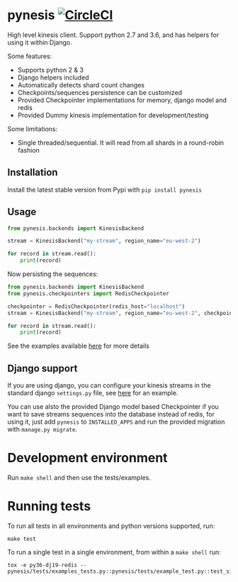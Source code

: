 pynesis [![CircleCI](https://circleci.com/gh/ticketea/pynesis.svg?style=svg&circle-token=7c5486e8508438ca0b70ef3d795c814d71ef91f4)](https://circleci.com/gh/ticketea/pynesis)
=======

High level kinesis client. Support python 2.7 and 3.6, and has
helpers for using it within Django.


Some features:
    
* Supports python 2 & 3
* Django helpers included
* Automatically detects shard count changes
* Checkpoints/sequences persistence can be customized
* Provided Checkpointer implementations for memory, django model and redis
* Provided Dummy kinesis implementation for development/testing

Some limitations:

* Single threaded/sequential. It will read from all shards in a
round-robin fashion


Installation
-----------

Install the latest stable version from Pypi with `pip install pynesis`


Usage
-----

```python
from pynesis.backends import KinesisBackend

stream = KinesisBackend("my-stream", region_name="eu-west-2")

for record in stream.read():
    print(record)

```

Now persisting the sequences:

```python
from pynesis.backends import KinesisBackend
from pynesis.checkpointers import RedisCheckpointer

checkpointer = RedisCheckpointer(redis_host="localhost")
stream = KinesisBackend("my-stream", region_name="eu-west-2", checkpointer=checkpointer)

for record in stream.read():
    print(record)

```



See the examples available [here](pynesis/tests/examples_tests.py) for 
more details


Django support
--------------

If you are using django, you can configure your kinesis streams in the standard
django `settings.py` file, see [here](pynesis/tests/examples_tests.py#L54) for an example.

You can use alsto the provided Django model based Checkpointer if
you want to save streams sequences into the database instead of redis, for
using it, just add `pynesis` to `INSTALLED_APPS` and run the provided
migration with `manage.py migrate`.


Development environment
=======================

Run `make shell` and then use the tests/examples.
 

Running tests
=============

To run all tests in all environments and python versions supported, run:
    
    make test
    
    
To run a single test in a single environment, from within a `make shell` run:

    tox -e py36-dj19-redis -- pynesis/tests/examples_tests.py::pynesis/tests/example_test.py::test_simple_reading_example
